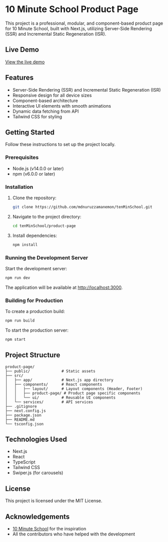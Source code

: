 # 10 Minute School Product Page

This project is a professional, modular, and component-based product page for 10 Minute School, built with Next.js, utilizing Server-Side Rendering (SSR) and Incremental Static Regeneration (ISR).

## Live Demo

[View the live demo](https://github.com/mdnuruzzamanemon/tenMinSchool)

## Features

- Server-Side Rendering (SSR) and Incremental Static Regeneration (ISR)
- Responsive design for all device sizes
- Component-based architecture
- Interactive UI elements with smooth animations
- Dynamic data fetching from API
- Tailwind CSS for styling

## Getting Started

Follow these instructions to set up the project locally.

### Prerequisites

- Node.js (v14.0.0 or later)
- npm (v6.0.0 or later)

### Installation

1. Clone the repository:
   ```bash
   git clone https://github.com/mdnuruzzamanemon/tenMinSchool.git
   ```

2. Navigate to the project directory:
   ```bash
   cd tenMinSchool/product-page
   ```

3. Install dependencies:
   ```bash
   npm install
   ```

### Running the Development Server

Start the development server:
```bash
npm run dev
```

The application will be available at [http://localhost:3000](http://localhost:3000).

### Building for Production

To create a production build:
```bash
npm run build
```

To start the production server:
```bash
npm start
```

## Project Structure

```
product-page/
├── public/              # Static assets
├── src/
│   ├── app/             # Next.js app directory
│   ├── components/      # React components
│   │   ├── layout/      # Layout components (Header, Footer)
│   │   ├── product-page/ # Product page specific components
│   │   └── ui/          # Reusable UI components
│   └── services/        # API services
├── .gitignore
├── next.config.js
├── package.json
├── README.md
└── tsconfig.json
```

## Technologies Used

- Next.js
- React
- TypeScript
- Tailwind CSS
- Swiper.js (for carousels)

## License

This project is licensed under the MIT License.

## Acknowledgements

- [10 Minute School](https://10minuteschool.com/) for the inspiration
- All the contributors who have helped with the development 